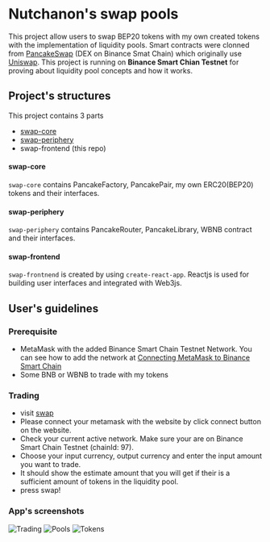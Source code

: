 # Nutchanon's swap pools

This project allow users to swap BEP20 tokens with my own created tokens with the implementation of liquidity pools. Smart contracts were clonned from [PancakeSwap](https://pancakeswap.finance/) (DEX on Binance Smat Chain) which originally use [Uniswap](https://uniswap.org/). This project is running on **Binance Smart Chian Testnet** for proving about liquidity pool concepts and how it works.

## Project's structures
This project contains 3 parts
- [swap-core](https://github.com/nutchanonc/swap-core)
- [swap-periphery](https://github.com/nutchanonc/swap-periphery)
- swap-frontend (this repo)

#### swap-core
`swap-core` contains PancakeFactory, PancakePair, my own ERC20(BEP20) tokens and their interfaces.

#### swap-periphery
`swap-periphery` contains PancakeRouter, PancakeLibrary, WBNB contract and their interfaces.

#### swap-frontend
`swap-frontnend` is created by using `create-react-app`. Reactjs is used for building user interfaces and integrated with Web3js.

## User's guidelines

### Prerequisite
- MetaMask with the added Binance Smart Chain Testnet Network. You can see how to add the network at [Connecting MetaMask to Binance Smart Chain](https://academy.binance.com/en/articles/connecting-metamask-to-binance-smart-chain)
- Some BNB or WBNB to trade with my tokens

### Trading
- visit [swap](https://swappoolshere.web.app/app)
- Please connect your metamask with the website by click connect button on the website.
- Check your current active network. Make sure your are on Binance Smart Chain Testnet (chainId: 97).
- Choose your input currency, output currency and enter the input amount you want to trade.
- It should show the estimate amount that you will get if their is a sufficient amount of tokens in the liquidity pool.
- press swap!

### App's screenshots
![Trading](https://github.com/nutchanonc/swap-frontend/blob/main/screenshots/Screen%20Shot%202564-10-24%20at%2013.38.18.png)
![Pools](https://github.com/nutchanonc/swap-frontend/blob/main/screenshots/Screen%20Shot%202564-10-24%20at%2013.38.33.png)
![Tokens](https://github.com/nutchanonc/swap-frontend/blob/main/screenshots/Screen%20Shot%202564-10-24%20at%2013.38.46.png)
